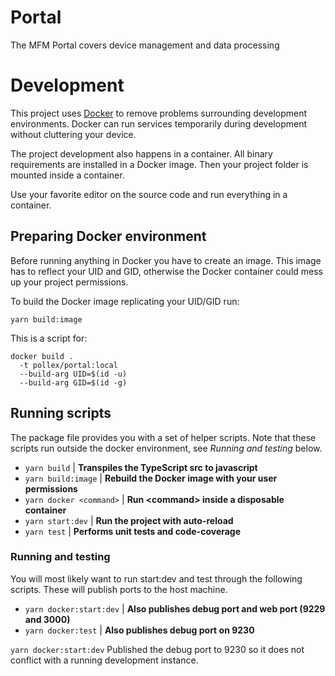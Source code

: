 # Portal
The MFM Portal covers device management and data processing

# Development
This project uses [Docker](https://docker.com/) to remove problems surrounding development environments. Docker can run services temporarily during development without cluttering your device.

The project development also happens in a container. All binary requirements are installed in a Docker image. Then your project folder is mounted inside a container.

Use your favorite editor on the source code and run everything in a container.

## Preparing Docker environment
Before running anything in Docker you have to create an image. This image has to reflect your UID and GID, otherwise the Docker container could mess up your project permissions.

To build the Docker image replicating your UID/GID run:
```
yarn build:image
```
This is a script for:
```
docker build .
  -t pollex/portal:local
  --build-arg UID=$(id -u)
  --build-arg GID=$(id -g)
```

## Running scripts
The package file provides you with a set of helper scripts. Note that these scripts run outside the docker environment, see *Running and testing* below.

 - `yarn build` | **Transpiles the TypeScript src to javascript**
 - `yarn build:image` | **Rebuild the Docker image with your user permissions**
 - `yarn docker <command>` | **Run \<command\> inside a disposable container**
 - `yarn start:dev` | **Run the project with auto-reload**
 - `yarn test` | **Performs unit tests and code-coverage**

### Running and testing
 You will most likely want to run start:dev and test through the following scripts. These will publish ports to the host machine.

 - `yarn docker:start:dev` | **Also publishes debug port and web port (9229 and 3000)**
 - `yarn docker:test` | **Also publishes debug port on 9230**

 `yarn docker:start:dev` Published the debug port to 9230 so it does not conflict with a running development instance.